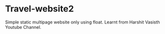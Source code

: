 # Travel-website2
Simple static multipage website only using float. Learnt from Harshit Vasisth Youtube Channel.
